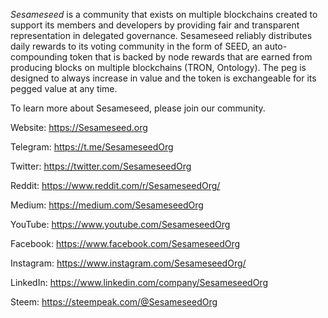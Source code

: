 *Sesameseed* is a community that exists on multiple blockchains created to support its members and developers by providing fair and transparent representation in delegated governance. Sesameseed reliably distributes daily rewards to its voting community in the form of SEED, an auto-compounding token that is backed by node rewards that are earned from producing blocks on multiple blockchains (TRON, Ontology). The peg is designed to always increase in value and the token is exchangeable for its pegged value at any time.

To learn more about Sesameseed, please join our community.

Website: https://Sesameseed.org 

Telegram: https://t.me/SesameseedOrg

Twitter: https://twitter.com/SesameseedOrg

Reddit: https://www.reddit.com/r/SesameseedOrg/

Medium: https://medium.com/SesameseedOrg 

YouTube: https://www.youtube.com/SesameseedOrg 

Facebook: https://www.facebook.com/SesameseedOrg 

Instagram: https://www.instagram.com/SesameseedOrg/ 

LinkedIn: https://www.linkedin.com/company/SesameseedOrg 

Steem: https://steempeak.com/@SesameseedOrg 
